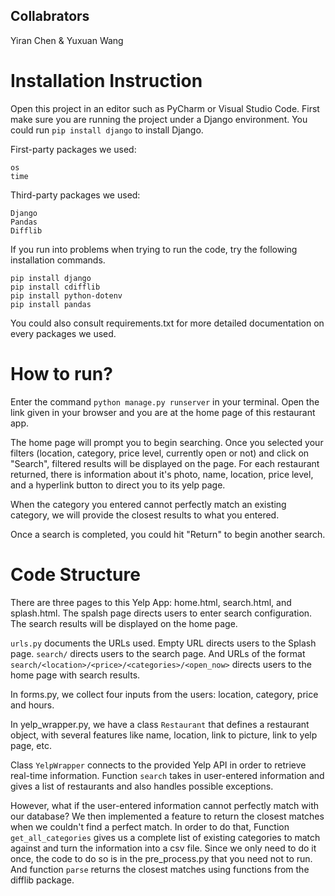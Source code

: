 ## Collabrators
Yiran Chen & Yuxuan Wang


# Installation Instruction
Open this project in an editor such as PyCharm or Visual Studio Code. First make sure you are running the project under a Django environment. You could run `pip install django` to install Django. 

First-party packages we used:
```
os
time
```

Third-party packages we used:
```
Django
Pandas
Difflib
```

If you run into problems when trying to run the code, try the following installation commands.
```
pip install django
pip install cdifflib
pip install python-dotenv
pip install pandas
```

You could also consult requirements.txt for more detailed documentation on every packages we used.


# How to run?
Enter the command `python manage.py runserver` in your terminal. Open the link given in your browser and you are at the home page of this restaurant app.

The home page will prompt you to begin searching. Once you selected your filters (location, category, price level, currently open or not) and click on "Search", filtered results will be displayed on the page. For each restaurant returned, there is information about it's photo, name, location, price level, and a hyperlink button to direct you to its yelp page.

When the category you entered cannot perfectly match an existing category, we will provide the closest results to what you entered. 

Once a search is completed, you could hit "Return" to begin another search.


# Code Structure
There are three pages to this Yelp App: home.html, search.html, and splash.html. The spalsh page directs users to enter
 search configuration. The search results will be displayed on the home page.

 `urls.py` documents the URLs used. Empty URL directs users to the Splash page. `search/` directs users to the search 
 page. And URLs of the format `search/<location>/<price>/<categories>/<open_now>` directs users to the home page with 
 search results.

 In forms.py, we collect four inputs from the users: location, category, price and hours.

 In yelp_wrapper.py, we have a class `Restaurant` that defines a restaurant object, with several features like name, 
 location, link to picture, link to yelp page, etc.

 Class `YelpWrapper` connects to the provided Yelp API in order to retrieve real-time information. Function `search`
 takes in user-entered information and gives a list of restaurants and also handles possible exceptions. 
 
 However, what if the user-entered information cannot perfectly match with our database? We then implemented a feature 
 to return the closest matches when we couldn't find a perfect match. In order to do that, Function `get_all_categories` 
 gives us a complete list of existing categories to match against and turn the information into a csv file. Since we 
 only need to do it once, the code to do so is in the pre_process.py that you need not to run. 
 And function `parse` returns the closest matches using functions from the difflib package.

 



